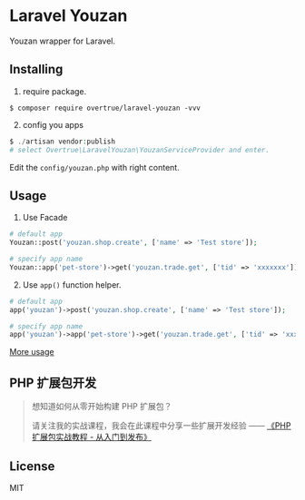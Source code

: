 # Laravel Youzan

Youzan wrapper for Laravel.

## Installing

1. require package.
```shell
$ composer require overtrue/laravel-youzan -vvv
```

2. config you apps 

```php
$ ./artisan vendor:publish 
# select Overtrue\LaravelYouzan\YouzanServiceProvider and enter.
```

Edit the `config/youzan.php` with right content.

## Usage

1. Use Facade

```php
# default app
Youzan::post('youzan.shop.create', ['name' => 'Test store']);

# specify app name
Youzan::app('pet-store')->get('youzan.trade.get', ['tid' => 'xxxxxxx']);
```

2. Use `app()` function helper.

```php
# default app
app('youzan')->post('youzan.shop.create', ['name' => 'Test store']);

# specify app name
app('youzan')->app('pet-store')->get('youzan.trade.get', ['tid' => 'xxxxxxx']);
```

[More usage](https://github.com/overtrue/youzan)

## PHP 扩展包开发

> 想知道如何从零开始构建 PHP 扩展包？
>
> 请关注我的实战课程，我会在此课程中分享一些扩展开发经验 —— [《PHP 扩展包实战教程 - 从入门到发布》](https://learnku.com/courses/creating-package)

## License

MIT
